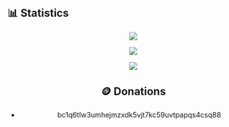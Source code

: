 ## 📊 Statistics
<div align="center">

![](https://github-readme-streak-stats.herokuapp.com/?user=switchful&count_private=true&show_icons=true&theme=radical&hide_border=true&hide_title=true)

![](https://github-readme-stats.vercel.app/api?username=switchful&include_all_commits=true&show_icons=true&hide_border=true&hide_title=true&count_private=true&theme=radical)

![](https://github-readme-stats.vercel.app/api/top-langs/?username=switchful&layout=compact&count_private=true&langs_count=8&hide_border=true&theme=radical)

## 🪙 Donations
- bc1q6tlw3umhejmzxdk5vjt7kc59uvtpapqs4csq88  
  
</div>

